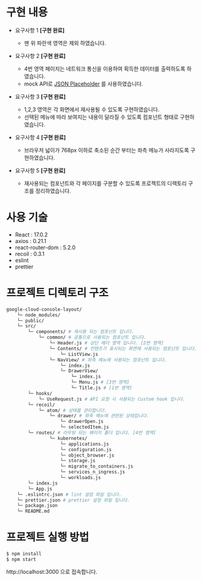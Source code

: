 # 구현 내용

- 요구사항 1 **[구현 완료]**

  - 맨 위 파란색 영역은 제외 하였습니다.

- 요구사항 2 **[구현 완료]**

  - 4번 영역 페이지는 네트워크 통신을 이용하여 획득한 데이터를 출력하도록 하였습니다.
  - mock API로 [JSON Placeholder](https://jsonplaceholder.typicode.com/) 를 사용하였습니다.

- 요구사항 3 **[구현 완료]**

  - 1,2,3 영역은 각 화면에서 재사용될 수 있도록 구현하였습니다.
  - 선택된 메뉴에 따라 보여지는 내용이 달라질 수 있도록 컴포넌트 형태로 구현하였습니다.

- 요구사항 4 **[구현 완료]**

  - 브라우저 넓이가 768px 이하로 축소된 순간 부터는 좌측 메뉴가 사라지도록 구현하였습니다.

- 요구사항 5 **[구현 완료]**
  - 재사용되는 컴포넌트와 각 페이지를 구분할 수 있도록 프로젝트의 디렉토리 구조를 정리하였습니다.

# 사용 기술

- React : 17.0.2
- axios : 0.21.1
- react-router-dom : 5.2.0
- recoil : 0.3.1
- eslint
- prettier

# 프로젝트 디렉토리 구조

```bash
google-cloud-console-layout/
    └─ node_modules/
    └─ public/
    └─ src/
        └─ components/ # 재사용 되는 컴포넌트 입니다.
            └─ common/ # 공통으로 사용되는 컴포넌트 입니다.
                └─ Header.js # 상단 헤더 영역 입니다. [2번 영역]
                └─ Contents/ # 컨텐츠가 표시되는 화면에 사용되는 컴포넌트 입니다.
                    └─ ListView.js
                └─ NavView/ # 좌측 메뉴에 사용되는 컴포넌트 입니다.
                    └─ index.js
                    └─ DrawerView/
                        └─ index.js
                        └─ Menu.js # [3번 영역]
                        └─ Title.js # [1번 영역]
        └─ hooks/
            └─ UseRequest.js # API 요청 시 사용되는 Custom hook 입니다.
        └─ recoil/
            └─ atom/ # 상태를 관리합니다.
                └─ drawer/ # 좌측 메뉴에 관련된 상태입니다.
                    └─ drawerOpen.js
                    └─ selectedItem.js
        └─ routes/ # 라우팅 되는 페이지 폴더 입니다. [4번 영역]
                └─ kubernetes/
                    └─ applications.js
                    └─ configuration.js
                    └─ object_browser.js
                    └─ storage.js
                    └─ migrate_to_containers.js
                    └─ services_n_ingress.js
                    └─ workloads.js
        └─ index.js
        └─ App.js
    └─ .eslintrc.json # lint 설정 파일 입니다.
    └─ prettier.json # prettier 설정 파일 입니다.
    └─ package.json
    └─ README.md
```

# 프로젝트 실행 방법

```bash
$ npm install
$ npm start
```

http://localhost:3000 으로 접속합니다.
